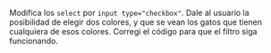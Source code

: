 Modifica los `select` por `input type="checkbox"`. 
Dale al usuario la posibilidad de elegir dos colores, y que se vean los gatos que tienen cualquiera de esos colores. 
Corregi el código para que el filtro siga funcionando. 
